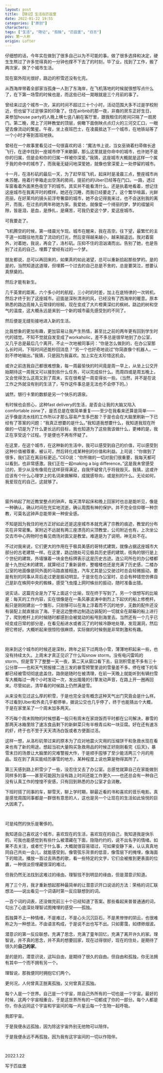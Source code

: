 ```yaml
---
layout: post
title: 【随记】生活在匹兹堡
date: 2022-01-22 19:55
categories: ["原创"]
characters: 
tags: ["生活", "随记", "孤独", "匹兹堡", "日志"]
pov: 第一人称
origin: Lofter
---
```


仔细想的话，今年实在做到了很多自己以为不可能的事。做了很多选择和决定，硬生生熬过了许多觉得真的一分钟也撑不下去了的时刻，毕了业，找到了工作，搬了两次家，换了个城市生活。

现在窗外阳光很好，路边的积雪还没有化完。

从西海岸带着全部家当孤身一人到了东海岸，在飞机落地的时候就很想写点什么了，在下第一场雪的时候也是，而这些已经一晃眼就是三个月前的事了。

曾经来过这个城市一次，呆的时间不超过三十个小时，活动范围大多不过是学校附近，但也留下过足够深的印象了。住在airbnb的那一夜，非裔的房东正好生日，来参加house party的人晚上横七竖八躺在客厅里，跟我租住的房间只隔了一扇房门。第二晚，爬上了河畔教堂的顶层，俯瞰下面倒映点点灯火的三河交汇口，一眼望去像流动的繁星。午夜，坐上夜班巴士，在凌晨抵达下一个城市，在地铁站等了一个小时才等到首班地铁。

曾经在一个故事里看见过一句很喜欢的话：“魔法书上说，当女巫骑着扫帚做长途飞行，在途中找到一座城市停下来歇脚，那么这里就是你命中的城市，也许她不是你的归属，但是会和你的归属一样被你深爱。”我猜，这座城市大概就是这样一个属于我的命中的城市了，而我毫无疑问地深爱她，就像也曾深爱上一处停留的城市。

十一月，在洛杉矶的最后一天，为了赶早班飞机，起床时是凌晨三点，整座城市尚未苏醒。拖着行李箱走出空荡的房间，提前约的Uber已经等在门口。一路，透过车窗看着外面黑色夜空下的城市。其实并不能看清什么，还是执着地看着，想记住这座城市在我离开时的模样。她还在沉睡，而我已经要走了。这个繁华喧嚣，光鲜亮丽，在好莱坞的镜头前浮夸奢靡的城市，她不会记得我来过，也不会送别我的离开，而我，在过去的两年称她为家。我爱她，就像爱一个绮丽的梦，梦的褶皱间隙，皆是泪，是血，是挣扎，是痛苦，可我仍爱这个梦，爱这座城市。

可我要走了。

飞机腾空的时候，第一缕晨光乍现。城市在醒来，我在高空。往下望，最繁忙的主干道一如既往地充盈了流动的灯光，然后变得越来越小，越来越遥远。我对着窗外，对着她，我说，再会了，洛杉矶。压抑不住的泪汹涌而出。告别了她，也是告别了过去的自己，埋葬了曾经有过的一个梦。

朋友都说，总可以再回来的，如果真的如此渴望，总可以重新拾起那些梦的。是的是的，当然知道这道理，但埋葬一个过去的自己总是不舍的，总是要哭泣，想要认真祭奠的。

然后才能有新生。

几千英里的距离，六个多小时的航程，三小时的时差，加上在底特律的一次转机，然后才终于到了这座城市。迎面是深秋清冽的风，已经没有了西海岸的暖意。原本熟悉的路边高耸入云常绿的棕榈，现在变成了大片橙黄深红的枫树。路边的树和空气的温度，这大概永远是来到一个新的城市最先感受到的不同了。

然后便是无缝衔接地进入新的生活。

比我想象的更加有趣，更加容易让我产生热情，甚至比之前的两年更有回到学生时代的错觉。不知不觉就自发变成了workaholic，差不多总是很早地到了办公室，又几乎总是最后几个离开。不止一次地被同事问：“你是怎么做到的，在办公室那么长时间，下班时间还能秒回消息？”另一个也好奇地说过“你简直像个机器人，一刻不停地输出。”我猜，只是因为我喜欢。加上实在太珍惜这机会。

或许之前连我自己都很难想象，每一周最愉快的时间竟是周一早上，从坐上公交开始期待这一周我又可以接到些什么任务，可以完成些什么。而周四或是周五晚上，又会觉得怎么这周又到了周末，实在很希望一周变得长一些。（当然，并不是在说工作之外就没有别的生活了，写作这件事总是无法也不会停下的。）

诚然，银行卡里的数额是另一个快乐的源泉。

有时候也会担心，这种fast delivery的生活，是否会让我的大脑又陷入comfortable zone了，是否总是在做简单重复——至少在我看来还算是简单——近乎像是流水线的工作所以才那么容易产生多巴胺？于是也会在大脑里刷新一下已经有了答案的问题：“我真正想要的是什么。”我知道我想要什么，我知道我现在所做的一切是为了什么更长远的目标，我也知道为了这些我该做什么，更棒的是，我正在享受这个过程。于是便也不再有怀疑了。

在这里，在这个城市，在这种新的生活中，我可以感受到自己的价值，可以感受到这种价值被尊重，被认可，然后转化成某种别的价值和利益。上司说：“你做到了很多，我们正在离目标更近。”CEO说：“你所做的一切对我们很重要，我每天都可以看到，也非常感激。我们正在一起making a big difference。”这是我未曾感受过的，至少从没有像现在这样获得满足，自我怀疑曾几乎将我毁灭。我猜，这或许应该有个什么心理学上的名词来做解释，成就感导向，或是别的什么。无论如何，我爱现在的自己，这就够了。

<br>

窗外响起了附近教堂整点的钟声，每天清早起床和晚上回家时也总是能听见，像是一种确认，确认时间在充实地流逝，确认周围有神的保护。并不完全信仰哪一种宗教，可莫名这钟声总能带来一种安全感。

不知是因为我住的地方正好如此还是这座城市本就充满了宗教的痕迹，教堂的分布实在非常密集。家附近不远就有两三座漂亮的尖顶教堂，公司附近也有，上次坐公交去市中心购物时也看见商场对面又是教堂。难道是为了说明，神无处不在。

不过对我来说，它们更大的作用在于极具美感的哥特式建筑，就像占据这座城市大部分的古老建筑一样。在这里，路边随处可见极具历史感的建筑，街角的银行是上个世纪的建筑，外墙镶着一块金色标牌表示这是历史古迹。连公司所在的办公楼都是十九世纪末的建筑，就算经过了重新装修，整幢楼也还是充满了历史感。二楼办公室的地面像是同外面的马路直接相连，汽车尤其是公交驶过时总会轻微振动，要是有别的同事从背后走过更是振动明显。于是坐在办公室时，总会有种错觉仿佛自己是趴在蛛网中央的蜘蛛，感受飞虫撞上网时蛛丝的振动，随时准备出猎。

说实话，这篇完全是为了写上面这个比喻，现在终于写到了。另一个很想写的比喻是：每天的工作内容，实在很像是在一条风暴波涛中剧烈上下起伏的船上修桅杆。船只是刚刚建出一个雏形，只刚够可以在海上浮着而不沉的地步，无数的配件还没有装配上就直接出了海。于是这边整修边制造边装配的一切就全在颠簸的船上进行了，爬到桅杆上的时候随时都感到会被晃动的船甩到海里去。当然还有一个几乎已经变成日常的部分是，在看见船进水或者沉了的时候冷静地处理，发现漏洞，然后把它修好。大概听起来很惊险很麻烦，实际做的时候倒是非常刺激和有趣。

<br>

刚来到这个城市的时候还是深秋，跨年之前下过两场小雪，薄薄地积起来一些，也没有持续太久。上周末才真正见识了什么叫snow storm。没有电闪雷鸣的storm，但是雪下了整整一天一夜，第二天从窗口看下去，目测积雪差不多有三十公分厚——也和天气预报接二连三发的暴雪预警里说的雪量差不多。停在楼下的车都已经被雪彻彻底底盖住。路倒是随时在被清理，在前一天晚上就能听到有辆扫雪车大概每过一两个小时发动一次，发出隆隆的引擎发动声音，在路上开一圈再回来。尽管如此，清早看的时候路上仍然满是雪。

从来没有见过这么厚的积雪，于是也完全没有概念这种天气出门究竟会是什么样。不过看到Uber和外卖几乎都停单，据说公交也几乎停了，终于也能猜出个大概，于是在家里呆了一个周末加多两天。

不巧每个周末购物的时候想着一般只有周末在家烧饭而平时都在公司解决，暴雪的那两天冰箱里除了速冻食品剩下的新鲜菜只有半根青瓜和一块豆腐。好在还有速冻的虾，终于也不至于天天清汤白饭或者方便面过活。

这样一想，从洛杉矶带过来的原本为了应对地震火灾用的压缩饼干和急救水现在看来也有了新的用途。想起当初大量购买急救用品的时候正好刚刚看完《后天》，暴雪末日的场景让大脑里的灾难警报大作，于是顺手囤够了至少能活两三个月的用品。现在到了真实能经历暴雪的地方，某种程度上说也算是物得其所了。

第三天感到路上积雪少了一些，没忍住又去了办公室。总感觉就算自己在家能做到同样多的事——甚至可能因为没有路上时间还能工作更久——也还总会有一种自己没有认真工作的惶惶不安感，只有回到熟悉的办公室才会消散。

下班时搭了同事的车，聊雪天，聊上学时期，聊最近看的书和喜欢的音乐电影。真是感觉周围同事都是一群很有意思的人，这也是另一个让现在的生活如此愉悦的巨大因素了。

<br>

可是纯然的快乐是奢侈的。

我知道自己喜欢这个城市，喜欢现在的生活，喜欢现在的自己，我知道我是快乐的。可我也能感觉到有些什么被潜藏在下面，隐隐约约的，说不出名字的情绪。如果不去关注，或者忙于什么事，大概就很容易错过，可如果安静下来，认认真真地同自己共处一会儿，就能感受到。像管弦乐背景的低音，像雪层下的掩埋，像海面下的暗流。播放一首过去熟悉的歌，看一些特定的文字，它们会被推到更表面的位置，一种很淡但埋藏很深的难过。

但我仍然无法找到这难过的缘由。理智找不到明显的缘由，但是潜意识知道。

用了三个月，我才重新想起那种最简单的让潜意识开口说话的方法：荣格的词汇联想法——说出看见一个词语时第一反应联想到的词。

一百个词的词表，还没做完前三十个已经知道了答案。那些看起来普普通通的词，勾出了心底深处理智试图掩埋的感受——孤独。

孤独算不上一种情绪，不是难过，不是心头沉沉巨石，不是黑惨惨的阴云，也很难称之为一种想法，不由语言构成，于是说不出也写不出。只如雾霭，如缥缈烟波。

潜意识的第一反应联想，充满了思念，充满了童年回忆，充满了离开许久的家。理智说，并不真的思念，并不真的想要回家，现在过得很好，现在的住处，是期待了很久的**自己的家**。

是的是的，潜意识说，这叫自由，是期待了很久的自由。但自由和孤独，你无法拥有其中一个而不拥有另一个。

理智说，那我便同时拥抱它们两个。

更何况，人何曾真正脱离孤独，又何曾真正孤独。

每个人是一个世界。自己是一个宇宙，除自己外所有的一切也是一个宇宙。最好的时候，这两个宇宙相重合，于是这世界所有的一切都成了你的一部分。每个人都是你，你永远同这个宇宙和宇宙间的每一片星云每一个生物一起呼吸。

我即宇宙。

于是我便永远孤独，因为除这宇宙外别无他物可以陪伴。

于是我便永远不再孤独，因为我有这宇宙间的一切以作陪伴。

<br>

2022.1.22

写于匹兹堡

